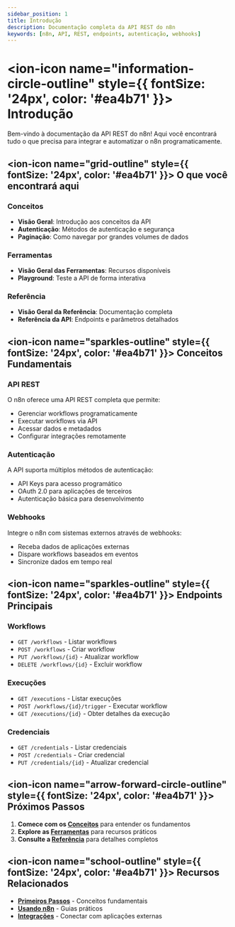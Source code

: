```yaml
---
sidebar_position: 1
title: Introdução
description: Documentação completa da API REST do n8n
keywords: [n8n, API, REST, endpoints, autenticação, webhooks]
---
```


# <ion-icon name="information-circle-outline" style={{ fontSize: '24px', color: '#ea4b71' }}></ion-icon> Introdução

Bem-vindo à documentação da API REST do n8n! Aqui você encontrará tudo o que precisa para integrar e automatizar o n8n programaticamente.

## <ion-icon name="grid-outline" style={{ fontSize: '24px', color: '#ea4b71' }}></ion-icon> O que você encontrará aqui

### Conceitos

- **Visão Geral**: Introdução aos conceitos da API
- **Autenticação**: Métodos de autenticação e segurança
- **Paginação**: Como navegar por grandes volumes de dados

### Ferramentas

- **Visão Geral das Ferramentas**: Recursos disponíveis
- **Playground**: Teste a API de forma interativa

### Referência

- **Visão Geral da Referência**: Documentação completa
- **Referência da API**: Endpoints e parâmetros detalhados

## <ion-icon name="sparkles-outline" style={{ fontSize: '24px', color: '#ea4b71' }}></ion-icon> Conceitos Fundamentais

### API REST

O n8n oferece uma API REST completa que permite:

- Gerenciar workflows programaticamente
- Executar workflows via API
- Acessar dados e metadados
- Configurar integrações remotamente

### Autenticação

A API suporta múltiplos métodos de autenticação:

- API Keys para acesso programático
- OAuth 2.0 para aplicações de terceiros
- Autenticação básica para desenvolvimento

### Webhooks

Integre o n8n com sistemas externos através de webhooks:

- Receba dados de aplicações externas
- Dispare workflows baseados em eventos
- Sincronize dados em tempo real

## <ion-icon name="sparkles-outline" style={{ fontSize: '24px', color: '#ea4b71' }}></ion-icon> Endpoints Principais

### Workflows

- `GET /workflows` - Listar workflows
- `POST /workflows` - Criar workflow
- `PUT /workflows/{id}` - Atualizar workflow
- `DELETE /workflows/{id}` - Excluir workflow

### Execuções

- `GET /executions` - Listar execuções
- `POST /workflows/{id}/trigger` - Executar workflow
- `GET /executions/{id}` - Obter detalhes da execução

### Credenciais

- `GET /credentials` - Listar credenciais
- `POST /credentials` - Criar credencial
- `PUT /credentials/{id}` - Atualizar credencial

## <ion-icon name="arrow-forward-circle-outline" style={{ fontSize: '24px', color: '#ea4b71' }}></ion-icon> Próximos Passos

1. **Comece com os [Conceitos](./conceitos/)** para entender os fundamentos
2. **Explore as [Ferramentas](./ferramentas/)** para recursos práticos
3. **Consulte a [Referência](./referencia/)** para detalhes completos

## <ion-icon name="school-outline" style={{ fontSize: '24px', color: '#ea4b71' }}></ion-icon> Recursos Relacionados

- **[Primeiros Passos](/primeiros-passos/instalacao)** - Conceitos fundamentais
- **[Usando n8n](../usando-n8n)** - Guias práticos
- **[Integrações](../integracoes)** - Conectar com aplicações externas
